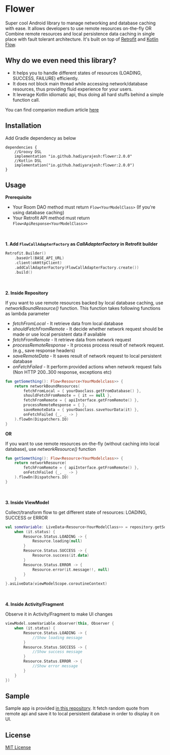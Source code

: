 # Flower
Super cool Android library to manage networking and database caching with ease. It allows developers to use remote resources on-the-fly OR Combine remote resources and local persistence data caching in single place with fault tolerant architecture. It's built on top of [Retrofit](https://github.com/square/retrofit) and [Kotlin Flow](https://kotlinlang.org/docs/flow.html).

## Why do we even need this library?
- It helps you to handle different states of resources (LOADING, SUCCESS, FAILURE) efficiently.
- It does not block main thread while accessing network/database resources, thus providing fluid experience for your users.
- It leverage Kotlin idiomatic api, thus doing all hard stuffs behind a simple function call.

You can find companion medium article [here](https://medium.com/@hadiyarajesh/android-networking-and-database-caching-in-2020-mvvm-retrofit-room-flow-35b4f897d46a)



## Installation

Add Gradle dependency as below
```
dependencies {
    //Groovy DSL
    implementation "io.github.hadiyarajesh:flower:2.0.0"
    //Kotlin DSL
    implementation("io.github.hadiyarajesh:flower:2.0.0")
}
```

## Usage

**Prerequisite**
- Your Room DAO method must return ```Flow<YourModelClass>``` (If you're using database caching)
- Your Retrofit API method must return ```Flow<ApiResponse<YourModelClass>>```

<br></br>
**1. Add ```FlowCallAdapterFactory``` as *CallAdapterFactory* in Retrofit builder**

```kotlin
Retrofit.Builder()
    .baseUrl(BASE_API_URL)
    .client(okHttpClient)
    .addCallAdapterFactory(FlowCallAdapterFactory.create())
    .build()
```

<br></br>
**2. Inside Repository**

If you want to use remote resources backed by local database caching, use *networkBoundResource()* function. This function takes following functions as lambda parameter 
- *fetchFromLocal* - It retrieve data from local database
- *shouldFetchFromRemote* - It decide whether network request should be made or use local persistent data if available
- *fetchFromRemote* - It retrieve data from network request
- *processRemoteResponse* - It process process result of network request. (e.g., save response headers)
- *saveRemoteData* - It saves result of network request to local persistent database
- *onFetchFailed* - It perform provided actions when network request fails (Non HTTP 200..300 response, exceptions etc)

```kotlin
fun getSomething(): Flow<Resource<YourModelclass>> {
    return networkBoundResources(
        fetchFromLocal = { yourDaoclass.getFromDatabase() },
        shouldFetchFromRemote = { it == null },
        fetchFromRemote = { apiInterface.getFromRemote() },
        processRemoteResponse = { },
        saveRemoteData = { yourDaoclass.saveYourData(it) },
        onFetchFailed {_, _ -> }
    ).flowOn(Dispatchers.IO)
}

```

**OR**

If you want to use remote resources on-the-fly (without caching into local database), use *networkResource()* function

```kotlin
fun getSomething(): Flow<Resource<YourModelclass>> {
    return networkResource(
        fetchFromRemote = { apiInterface.getFromRemote() },
        onFetchFailed {_, _ -> }
    ).flowOn(Dispatchers.IO)
}

```

<br></br>
**3. Inside ViewModel**

Collect/transform flow to get different state of resources: LOADING, SUCCESS or ERROR

```kotlin
val someVariable: LiveData<Resource<YourModelClass>> = repository.getSomething().map {
    when (it.status) {
        Resource.Status.LOADING -> {
            Resource.loading(null)
        }
        Resource.Status.SUCCESS -> {
            Resource.success(it.data)
        }
        Resource.Status.ERROR -> {
            Resource.error(it.message!!, null)
        }
    }
}.asLiveData(viewModelScope.coroutineContext)

```

<br></br>
**4. Inside Activity/Fragment**

Observe it in Activity/Fragment to make UI changes

```kotlin
viewModel.someVariable.observer(this, Observer {
    when (it.status) {
        Resource.Status.LOADING -> {
            //Show loading message
        }
        Resource.Status.SUCCESS -> {
            //Show success message
        }
        Resource.Status.ERROR -> {
            //Show error message
        }
    }
})
```

## Sample
Sample app is provided [in this repository](https://github.com/hadiyarajesh/flower/tree/master/app/src/main/java/com/hadiyarajesh/flowersample).
It fetch random quote from remote api and save it to local persistent database in order to display it on UI.

## License
[MIT License](https://github.com/hadiyarajesh/flower/blob/master/LICENSE)
